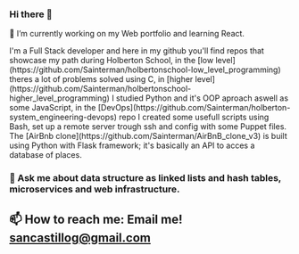 ### Hi there 👋
<p>🔭 I’m currently working on my Web portfolio and learning React.</p>
I'm a Full Stack developer and here in my github you'll find repos that showcase my path during Holberton School, in the [low level](https://github.com/Sainterman/holbertonschool-low_level_programming) theres a lot of problems solved using C, in [higher level](https://github.com/Sainterman/holbertonschool-higher_level_programming) I studied Python and it's OOP aproach aswell as some JavaScript, in the [DevOps](https://github.com/Sainterman/holberton-system_engineering-devops) repo I created some usefull scripts using Bash, set up a remote server trough ssh and config with some Puppet files. The [AirBnb clone](https://github.com/Sainterman/AirBnB_clone_v3) is built using Python with Flask framework; it's basically an API to acces a database of places.

### 💬 Ask me about data structure as linked lists and hash tables, microservices and web infrastructure.



## 📫 How to reach me: Email me! sancastillog@gmail.com
<!--
**Sainterman/Sainterman** is a ✨ _special_ ✨ repository because its `README.md` (this file) appears on your GitHub profile.

Here are some ideas to get you started:

- 🔭 I’m currently working on ...
- 🌱 I’m currently learning ...
- 👯 I’m looking to collaborate on ...
- 🤔 I’m looking for help with ...
- 💬 Ask me about ...
- 📫 How to reach me: ...
- 😄 Pronouns: ...
- ⚡ Fun fact: ...
-->
